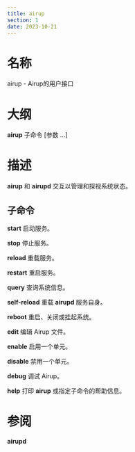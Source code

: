 ```yaml
---
title: airup
section: 1
date: 2023-10-21
---
```


# 名称
airup - Airup的用户接口

# 大纲
**airup** 子命令 [参数 ...]

# 描述
**airup** 和 **airupd** 交互以管理和探视系统状态。

## 子命令

**start**        启动服务。

**stop**         停止服务。

**reload**       重载服务。

**restart**      重启服务。

**query**        查询系统信息。

**self-reload**  重载 **airupd** 服务自身。

**reboot**       重启、关闭或挂起系统。

**edit**         编辑 Airup 文件。

**enable**       启用一个单元。

**disable**      禁用一个单元。

**debug**        调试 Airup。

**help**         打印 **airup** 或指定子命令的帮助信息。

# 参阅
**airupd**
